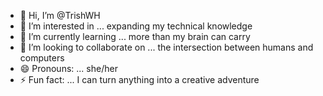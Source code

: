 - 👋 Hi, I’m @TrishWH
- 👀 I’m interested in ... expanding my technical knowledge
- 🌱 I’m currently learning ... more than my brain can carry
- 💞️ I’m looking to collaborate on ... the intersection between humans and computers
- 😄 Pronouns: ... she/her
- ⚡ Fun fact: ... I can turn anything into a creative adventure

<!---
TrishWH/TrishWH is a ✨ special ✨ repository because its `README.md` (this file) appears on your GitHub profile.
You can click the Preview link to take a look at your changes.
--->
